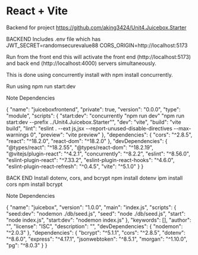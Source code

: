 # React + Vite

Backend for project
https://github.com/aking3424/Unit4.Juicebox.Starter

BACKEND Includes .env file which has
JWT_SECRET=randomsecurevalue88
CORS_ORIGIN=http://localhost:5173

Run from the front end this will activate the front end (http://localhost:5173) and back end (http://localhost:4000) servers simultaneously.

This is done using concurrently install with npm install concurrently.

Run using npm run start:dev

Note Dependencies

{
  "name": "juiceboxfrontend",
  "private": true,
  "version": "0.0.0",
  "type": "module",
  "scripts": {
    "start:dev": "concurrently \"npm run dev\" \"npm run start:dev --prefix ../Unit4.Juicebox.Starter\"",
    "dev": "vite",
    "build": "vite build",
    "lint": "eslint . --ext js,jsx --report-unused-disable-directives --max-warnings 0",
    "preview": "vite preview"
  },
  "dependencies": {
    "cors": "^2.8.5",
    "react": "^18.2.0",
    "react-dom": "^18.2.0"
  },
  "devDependencies": {
    "@types/react": "^18.2.55",
    "@types/react-dom": "^18.2.19",
    "@vitejs/plugin-react": "^4.2.1",
    "concurrently": "^8.2.2",
    "eslint": "^8.56.0",
    "eslint-plugin-react": "^7.33.2",
    "eslint-plugin-react-hooks": "^4.6.0",
    "eslint-plugin-react-refresh": "^0.4.5",
    "vite": "^5.1.0"
  }
}


BACK END
Install dotenv, cors, and bcrypt
npm install dotenv
ipm install cors
npm install bcrypt

Note Dependencies

{
  "name": "juicebox",
  "version": "1.0.0",
  "main": "index.js",
  "scripts": {
    "seed:dev": "nodemon ./db/seed.js",
    "seed": "node ./db/seed.js",
    "start": "node index.js",
    "start:dev": "nodemon index.js"
  },
  "keywords": [],
  "author": "",
  "license": "ISC",
  "description": "",
  "devDependencies": {
    "nodemon": "^2.0.3"
  },
  "dependencies": {
    "bcrypt": "^5.1.1",
    "cors": "^2.8.5",
    "dotenv": "^8.6.0",
    "express": "^4.17.1",
    "jsonwebtoken": "^8.5.1",
    "morgan": "^1.10.0",
    "pg": "^8.0.3"
  }
}